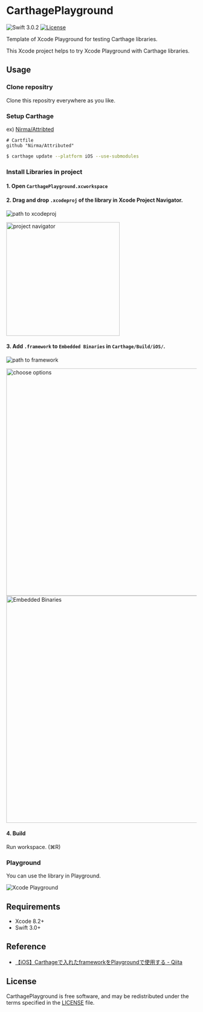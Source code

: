 # CarthagePlayground

![Swift 3.0.2](https://img.shields.io/badge/Swift-3.0.2-orange.svg)
[![License](http://img.shields.io/:license-mit-blue.svg)](http://doge.mit-license.org)


Template of Xcode Playground for testing Carthage libraries.

This Xcode project helps to try Xcode Playground with Carthage libraries.

## Usage

### Clone repositry

Clone this repositry everywhere as you like.

### Setup Carthage

ex) [Nirma/Attribted](https://github.com/Nirma/Attributed)

```
# Cartfile
github "Nirma/Attributed"
```

```sh
$ carthage update --platform iOS --use-submodules
```

### Install Libraries in project

#### 1. Open `CarthagePlayground.xcworkspace`

#### 2. Drag and drop `.xcodeproj` of the library in Xcode Project Navigator.

![path to xcodeproj](https://dl2.pushbulletusercontent.com/vIcvO19K2Xeo2N2X8P8mwSQEWtuxHEHH/screenshot1.png)

<img src="https://dl2.pushbulletusercontent.com/p81LcprwAVAYZ23DVJ5uzTQQ3i0XcSfd/screenshot2.png" alt="project navigator" width="300px" />

#### 3. Add `.framework` to `Embedded Binaries` in `Carthage/Build/iOS/`.

![path to framework](https://dl2.pushbulletusercontent.com/qPJqFXltiAmvZfOathxkWRlrWkykixUA/screenshot3.png)

<img src="https://dl2.pushbulletusercontent.com/x6z6f3MpTUn0B5QPmv2ywY5czI8eDGJg/screenshot4.png" alt="choose options" width="600px" />

<img src="https://dl2.pushbulletusercontent.com/1qPDFKOzPanYV7pSYUFLAn58IqegUN1W/screenshot5.png" alt="Embedded Binaries" width="600px" />


#### 4. Build
Run workspace. (⌘R)

### Playground

You can use the library in Playground.

![Xcode Playground](https://dl2.pushbulletusercontent.com/2ucFG9UNhFpqSm7n8FGLPOxi3mw5ODlM/screenshot6.png)


## Requirements
- Xcode 8.2+
- Swift 3.0+


## Reference
- [【iOS】Carthageで入れたframeworkをPlaygroundで使用する - Qiita](http://qiita.com/ryokosuge/items/2551cd4faa9dca324342)

## License

CarthagePlayground is free software, and may be redistributed under the terms specified in the [LICENSE](https://github.com/WorldDownTown/CarthagePlayground/blob/master/LICENSE) file.

